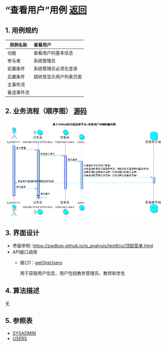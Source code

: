 ﻿<!-- markdownlint-disable MD033-->
<!-- 禁止MD033类型的警告 https://www.npmjs.com/package/markdownlint -->

# “查看用户”用例 [返回](../README.md)
## 1. 用例规约

|用例名称|查看用户|
|-------|:-------------|
|功能|查看用户的基本信息|
|参与者|系统管理员|
|前置条件|系统管理员必须先登录|
|后置条件|跳转至显示用户列表页面|
|主事件流||
|备选事件流| |

## 2. 业务流程（顺序图） [源码](../src/sequence查看用户.puml)
![sequence1](../image/sequence查看用户.png)

## 3. 界面设计
- 界面参照: https://zwdbox.github.io/is_analysis/test6/ui/顶部菜单.html
- API接口调用
    - 接口1：[getOneUsers](../接口/getOneUsers.md)

        用于获取用户信息，用户包括教务管理员、教师和学生

## 4. 算法描述
无

## 5. 参照表
- [SYSADMIN](../数据库设计.md/#SYSADMIN)
- [USERS](../数据库设计.md/#USERS)
